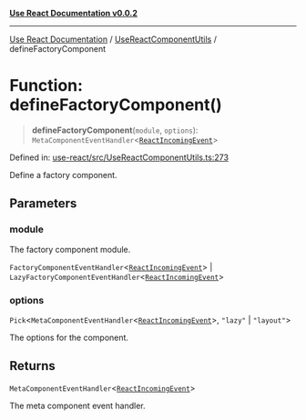 [**Use React Documentation v0.0.2**](../../README.md)

***

[Use React Documentation](../../modules.md) / [UseReactComponentUtils](../README.md) / defineFactoryComponent

# Function: defineFactoryComponent()

> **defineFactoryComponent**(`module`, `options`): `MetaComponentEventHandler`\<[`ReactIncomingEvent`](../../declarations/type-aliases/ReactIncomingEvent.md)\>

Defined in: [use-react/src/UseReactComponentUtils.ts:273](https://github.com/stonemjs/use-react/blob/4786d31a3beb1c9f15eb30e2c9c2b12c786b755a/src/UseReactComponentUtils.ts#L273)

Define a factory component.

## Parameters

### module

The factory component module.

`FactoryComponentEventHandler`\<[`ReactIncomingEvent`](../../declarations/type-aliases/ReactIncomingEvent.md)\> | `LazyFactoryComponentEventHandler`\<[`ReactIncomingEvent`](../../declarations/type-aliases/ReactIncomingEvent.md)\>

### options

`Pick`\<`MetaComponentEventHandler`\<[`ReactIncomingEvent`](../../declarations/type-aliases/ReactIncomingEvent.md)\>, `"lazy"` \| `"layout"`\>

The options for the component.

## Returns

`MetaComponentEventHandler`\<[`ReactIncomingEvent`](../../declarations/type-aliases/ReactIncomingEvent.md)\>

The meta component event handler.
